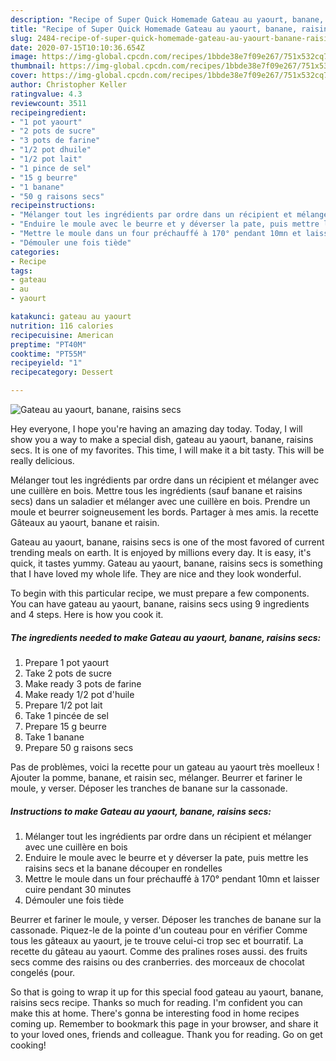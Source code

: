 ```yaml
---
description: "Recipe of Super Quick Homemade Gateau au yaourt, banane, raisins secs"
title: "Recipe of Super Quick Homemade Gateau au yaourt, banane, raisins secs"
slug: 2484-recipe-of-super-quick-homemade-gateau-au-yaourt-banane-raisins-secs
date: 2020-07-15T10:10:36.654Z
image: https://img-global.cpcdn.com/recipes/1bbde38e7f09e267/751x532cq70/gateau-au-yaourt-banane-raisins-secs-photo-principale-de-la-recette.jpg
thumbnail: https://img-global.cpcdn.com/recipes/1bbde38e7f09e267/751x532cq70/gateau-au-yaourt-banane-raisins-secs-photo-principale-de-la-recette.jpg
cover: https://img-global.cpcdn.com/recipes/1bbde38e7f09e267/751x532cq70/gateau-au-yaourt-banane-raisins-secs-photo-principale-de-la-recette.jpg
author: Christopher Keller
ratingvalue: 4.3
reviewcount: 3511
recipeingredient:
- "1 pot yaourt"
- "2 pots de sucre"
- "3 pots de farine"
- "1/2 pot dhuile"
- "1/2 pot lait"
- "1 pince de sel"
- "15 g beurre"
- "1 banane"
- "50 g raisons secs"
recipeinstructions:
- "Mélanger tout les ingrédients par ordre dans un récipient et mélanger avec une cuillère en bois"
- "Enduire le moule avec le beurre et y déverser la pate, puis mettre les raisins secs et la banane découper en rondelles"
- "Mettre le moule dans un four préchauffé à 170° pendant 10mn et laisser cuire pendant 30 minutes"
- "Démouler une fois tiède"
categories:
- Recipe
tags:
- gateau
- au
- yaourt

katakunci: gateau au yaourt 
nutrition: 116 calories
recipecuisine: American
preptime: "PT40M"
cooktime: "PT55M"
recipeyield: "1"
recipecategory: Dessert

---
```



![Gateau au yaourt, banane, raisins secs](https://img-global.cpcdn.com/recipes/1bbde38e7f09e267/751x532cq70/gateau-au-yaourt-banane-raisins-secs-photo-principale-de-la-recette.jpg)

Hey everyone, I hope you're having an amazing day today. Today, I will show you a way to make a special dish, gateau au yaourt, banane, raisins secs. It is one of my favorites. This time, I will make it a bit tasty. This will be really delicious.

Mélanger tout les ingrédients par ordre dans un récipient et mélanger avec une cuillère en bois. Mettre tous les ingrédients (sauf banane et raisins secs) dans un saladier et mélanger avec une cuillère en bois. Prendre un moule et beurrer soigneusement les bords. Partager à mes amis. la recette Gâteaux au yaourt, banane et raisin.

Gateau au yaourt, banane, raisins secs is one of the most favored of current trending meals on earth. It is enjoyed by millions every day. It is easy, it's quick, it tastes yummy. Gateau au yaourt, banane, raisins secs is something that I have loved my whole life. They are nice and they look wonderful.


To begin with this particular recipe, we must prepare a few components. You can have gateau au yaourt, banane, raisins secs using 9 ingredients and 4 steps. Here is how you cook it.

<!--inarticleads1-->

##### The ingredients needed to make Gateau au yaourt, banane, raisins secs:

1. Prepare 1 pot yaourt
1. Take 2 pots de sucre
1. Make ready 3 pots de farine
1. Make ready 1/2 pot d&#39;huile
1. Prepare 1/2 pot lait
1. Take 1 pincée de sel
1. Prepare 15 g beurre
1. Take 1 banane
1. Prepare 50 g raisons secs


Pas de problèmes, voici la recette pour un gateau au yaourt très moelleux ! Ajouter la pomme, banane, et raisin sec, mélanger. Beurrer et fariner le moule, y verser. Déposer les tranches de banane sur la cassonade. 

<!--inarticleads2-->

##### Instructions to make Gateau au yaourt, banane, raisins secs:

1. Mélanger tout les ingrédients par ordre dans un récipient et mélanger avec une cuillère en bois
1. Enduire le moule avec le beurre et y déverser la pate, puis mettre les raisins secs et la banane découper en rondelles
1. Mettre le moule dans un four préchauffé à 170° pendant 10mn et laisser cuire pendant 30 minutes
1. Démouler une fois tiède


Beurrer et fariner le moule, y verser. Déposer les tranches de banane sur la cassonade. Piquez-le de la pointe d&#39;un couteau pour en vérifier Comme tous les gâteaux au yaourt, je te trouve celui-ci trop sec et bourratif. La recette du gâteau au yaourt. Comme des pralines roses aussi. des fruits secs comme des raisins ou des cranberries. des morceaux de chocolat congelés (pour. 

So that is going to wrap it up for this special food gateau au yaourt, banane, raisins secs recipe. Thanks so much for reading. I'm confident you can make this at home. There's gonna be interesting food in home recipes coming up. Remember to bookmark this page in your browser, and share it to your loved ones, friends and colleague. Thank you for reading. Go on get cooking!

